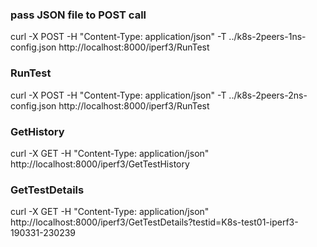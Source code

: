 ### pass JSON file to POST call
curl -X POST -H "Content-Type: application/json" -T ../k8s-2peers-1ns-config.json http://localhost:8000/iperf3/RunTest

### RunTest
curl -X POST -H "Content-Type: application/json" -T ../k8s-2peers-2ns-config.json http://localhost:8000/iperf3/RunTest

### GetHistory
curl -X GET  -H "Content-Type: application/json"  http://localhost:8000/iperf3/GetTestHistory

### GetTestDetails
curl -X GET  -H "Content-Type: application/json"  http://localhost:8000/iperf3/GetTestDetails?testid=K8s-test01-iperf3-190331-230239


